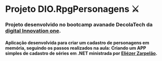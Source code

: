 # Projeto DIO.RpgPersonagens :crossed_swords:

### Projeto desenvolvido no bootcamp avanade DecolaTech da [digital Innovation one](https://digitalinnovation.one/sign-in).

#### Aplicação desenvolvida para criar um cadastro de personagens em memória, seguindo os passos realizados na aula: Criando um APP simples de cadastro de séries em .NET ministrada por [Eliézer Zarpelão](https://github.com/elizarp/dio-dotnet-poo-lab-2).
